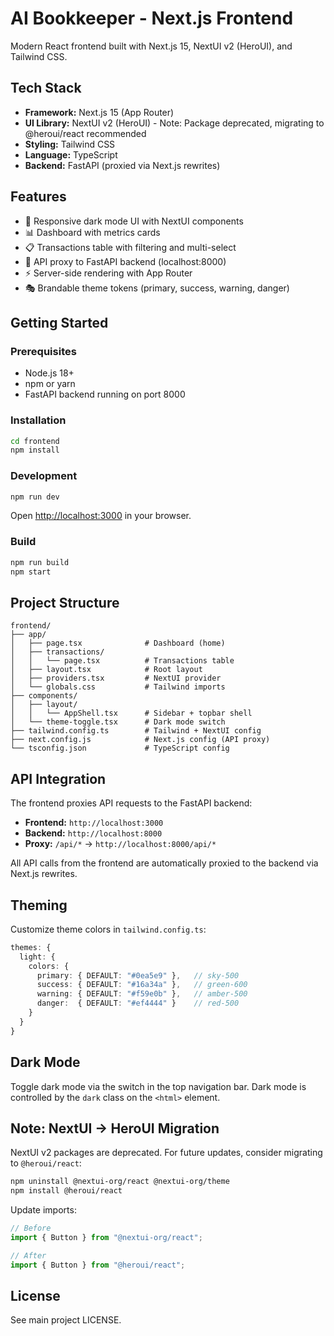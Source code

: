 # AI Bookkeeper - Next.js Frontend

Modern React frontend built with Next.js 15, NextUI v2 (HeroUI), and Tailwind CSS.

## Tech Stack

- **Framework:** Next.js 15 (App Router)
- **UI Library:** NextUI v2 (HeroUI) - Note: Package deprecated, migrating to @heroui/react recommended
- **Styling:** Tailwind CSS
- **Language:** TypeScript
- **Backend:** FastAPI (proxied via Next.js rewrites)

## Features

- 🎨 Responsive dark mode UI with NextUI components
- 📊 Dashboard with metrics cards
- 📋 Transactions table with filtering and multi-select
- 🔄 API proxy to FastAPI backend (localhost:8000)
- ⚡ Server-side rendering with App Router
- 🎭 Brandable theme tokens (primary, success, warning, danger)

## Getting Started

### Prerequisites

- Node.js 18+
- npm or yarn
- FastAPI backend running on port 8000

### Installation

```bash
cd frontend
npm install
```

### Development

```bash
npm run dev
```

Open [http://localhost:3000](http://localhost:3000) in your browser.

### Build

```bash
npm run build
npm start
```

## Project Structure

```
frontend/
├── app/
│   ├── page.tsx              # Dashboard (home)
│   ├── transactions/
│   │   └── page.tsx          # Transactions table
│   ├── layout.tsx            # Root layout
│   ├── providers.tsx         # NextUI provider
│   └── globals.css           # Tailwind imports
├── components/
│   ├── layout/
│   │   └── AppShell.tsx      # Sidebar + topbar shell
│   └── theme-toggle.tsx      # Dark mode switch
├── tailwind.config.ts        # Tailwind + NextUI config
├── next.config.js            # Next.js config (API proxy)
└── tsconfig.json             # TypeScript config
```

## API Integration

The frontend proxies API requests to the FastAPI backend:

- **Frontend:** `http://localhost:3000`
- **Backend:** `http://localhost:8000`
- **Proxy:** `/api/*` → `http://localhost:8000/api/*`

All API calls from the frontend are automatically proxied to the backend via Next.js rewrites.

## Theming

Customize theme colors in `tailwind.config.ts`:

```ts
themes: {
  light: {
    colors: {
      primary: { DEFAULT: "#0ea5e9" },   // sky-500
      success: { DEFAULT: "#16a34a" },   // green-600
      warning: { DEFAULT: "#f59e0b" },   // amber-500
      danger:  { DEFAULT: "#ef4444" }    // red-500
    }
  }
}
```

## Dark Mode

Toggle dark mode via the switch in the top navigation bar. Dark mode is controlled by the `dark` class on the `<html>` element.

## Note: NextUI → HeroUI Migration

NextUI v2 packages are deprecated. For future updates, consider migrating to `@heroui/react`:

```bash
npm uninstall @nextui-org/react @nextui-org/theme
npm install @heroui/react
```

Update imports:
```ts
// Before
import { Button } from "@nextui-org/react";

// After
import { Button } from "@heroui/react";
```

## License

See main project LICENSE.

